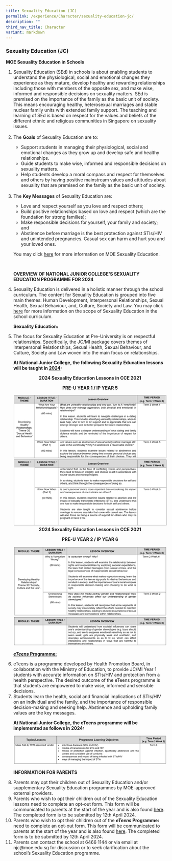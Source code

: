 ```yaml
---
title: Sexuality Education (JC)
permalink: /experience/Character/sexuality-education-jc/
description: ""
third_nav_title: Character
variant: markdown
---
```

### Sexuality Education (JC)

<b>MOE Sexuality Education in Schools</b>
<ol>

<li>Sexuality Education (SEd) in schools is about enabling students to understand the physiological, social and emotional changes they experience as they mature, develop healthy and rewarding relationships including those with members of the opposite sex, and make wise, informed and responsible decisions on sexuality matters. SEd is premised on the importance of the family as the basic unit of society. This means encouraging healthy, heterosexual marriages and stable nuclear family units with extended family support. The teaching and learning of SEd is based on respect for the values and beliefs of the different ethnic and religious communities in Singapore on sexuality issues.</li>

<br>

<li>The <b>Goals</b> of Sexuality Education are to:</li>
<ul>
<li>Support students in managing their physiological, social and emotional changes as they grow up and develop safe and healthy relationships.</li>
<li>Guide students to make wise, informed and responsible decisions on sexuality matters.</li>
<li>Help students develop a moral compass and respect for themselves and others by having positive mainstream values and attitudes about sexuality that are premised on the family as the basic unit of society.</li>
</ul>

<br>
	
<li>The <b>Key Messages</b> of Sexuality Education are:</li>
<ul>
<li>Love and respect yourself as you love and respect others;</li>
<li>Build positive relationships based on love and respect (which are the foundation for strong families);</li>
<li>Make responsible decisions for yourself, your family and society; and</li>
<li>Abstinence before marriage is the best protection against STIs/HIV and unintended pregnancies. Casual sex can harm and hurt you and your loved ones.</li>
</ul>

You may click <a href="https://go.gov.sg/moe-sexuality-education">here</a> for more information on MOE Sexuality Education.

<br>

<b>OVERVIEW OF NATIONAL JUNIOR COLLEGE’S SEXUALITY EDUCATION PROGRAMME FOR 2024</b>

<li>Sexuality Education is delivered in a holistic manner through the school curriculum. The content for Sexuality Education is grouped into five main themes: Human Development, Interpersonal Relationships, Sexual Health, Sexual Behaviour, and, Culture, Society and Law. You may click <a href="https://go.gov.sg/moe-sexuality-education-scope">here</a> for more information on the scope of Sexuality Education in the school curriculum.</li>

<b>Sexuality Education:</b>

<li>The focus for Sexuality Education at Pre-University is on respectful relationships. Specifically, the JC/MI package covers themes of Interpersonal Relationships, Sexual Health, Sexual Behaviour, and Culture, Society and Law woven into the main focus on relationships.</li>

<b>At National Junior College, the following Sexuality Education lessons will be taught in <u>2024</u>:</b>

<center> <b>2024 Sexuality Education Lessons in CCE 2021</b>

<b> PRE-U YEAR 1 / IP YEAR 5 </b> </center>

<img alt="Description of the image" src="/images/For%20Sexual%20Education%20JC%20&amp;%20Sec/PREUY1_IPY5_1.png">

<img alt="Description of the image" src="/images/For%20Sexual%20Education%20JC%20&amp;%20Sec/PREUY1_IPY5_2.png">

<center> <b>2024 Sexuality Education Lessons in CCE 2021</b>

<b> PRE-U YEAR 2 / IP YEAR 6 </b> </center>

<img alt="Description of the image" src="/images/For%20Sexual%20Education%20JC%20&amp;%20Sec/PREUY2_IPY6_1.png">

<img alt="Description of the image" src="/images/For%20Sexual%20Education%20JC%20&amp;%20Sec/PREUY2_IPY6_2.png">

<b><u> <i>eTeens</i> Programme: </u></b> 

<li>eTeens is a programme developed by Health Promotion Board, in collaboration with the Ministry of Education, to provide JC/MI Year 1 students with accurate information on STIs/HIV and protection from a health perspective. The desired outcome of the eTeens programme is that students are empowered to make wise, informed and sensible decisions.</li>

<li>Students learn the health, social and financial implications of STIs/HIV on an individual and the family, and the importance of responsible decision-making and seeking help. Abstinence and upholding family values are the key messages.</li>

<b>At National Junior College, the eTeens programme will be implemented as follows in 2024:</b>

<img alt="Description of the image" src="/images/For%20Sexual%20Education%20JC%20&amp;%20Sec/eTeens.png">

<b>INFORMATION FOR PARENTS</b>

<li>Parents may opt their children out of Sexuality Education and/or supplementary Sexuality Education programmes by MOE-approved external providers.</li>

<li>Parents who wish to opt their children out of the Sexuality Education lessons need to complete an opt-out form. This form will be communicated to parents at the start of the year and is also found <a href="https://form.gov.sg/65b0d83d2f6c2880eb08018b">here</a>. The completed form is to be submitted by 12th April 2024.</li>

<li>Parents who wish to opt their children out of the <b> <i>eTeens</i> Programme: </b> need to complete an opt-out form. This form will be communicated to parents at the start of the year and is also found <a href="https://form.gov.sg/65b0d9577ed92f9250dadb36">here</a>. The completed form is to be submitted by 12th April 2024.</li>

<li>Parents can contact the school at 6466 1144 or via email at njc@moe.edu.sg for discussion or to seek clarification about the school’s Sexuality Education programme.</li></ol>